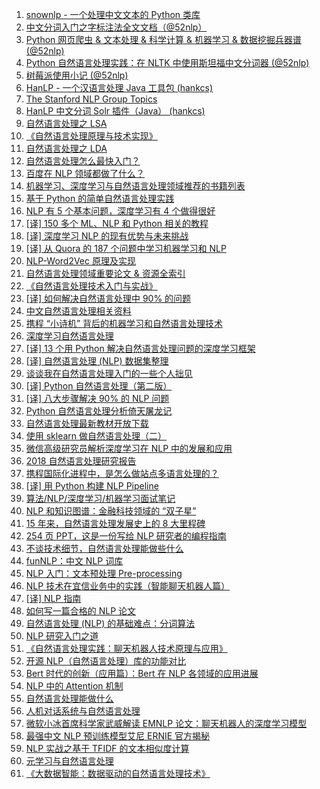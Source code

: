 1. [snownlp - 一个处理中文文本的 Python 类库](https://weekly.manong.io/bounce?nid=13&aid=283&url=https%3A%2F%2Fgithub.com%2Fisnowfy%2Fsnownlp)
1. [中文分词入门之字标注法全文文档（@52nlp）](https://weekly.manong.io/bounce?nid=17&aid=371&url=http%3A%2F%2Fwww.52nlp.cn%2F%25E4%25B8%25AD%25E6%2596%2587%25E5%2588%2586%25E8%25AF%258D%25E5%2585%25A5%25E9%2597%25A8%25E4%25B9%258B%25E5%25AD%2597%25E6%25A0%2587%25E6%25B3%25A8%25E6%25B3%2595%25E5%2585%25A8%25E6%2596%2587%25E6%2596%2587%25E6%25A1%25A3)
1. [Python 网页爬虫 & 文本处理 & 科学计算 & 机器学习 & 数据挖掘兵器谱 (@52nlp)](https://weekly.manong.io/bounce?nid=39&aid=1278&url=http%3A%2F%2Fwww.52nlp.cn%2Fpython-%25E7%25BD%2591%25E9%25A1%25B5%25E7%2588%25AC%25E8%2599%25AB-%25E6%2596%2587%25E6%259C%25AC%25E5%25A4%2584%25E7%2590%2586-%25E7%25A7%2591%25E5%25AD%25A6%25E8%25AE%25A1%25E7%25AE%2597-%25E6%259C%25BA%25E5%2599%25A8%25E5%25AD%25A6%25E4%25B9%25A0-%25E6%2595%25B0%25E6%258D%25AE%25E6%258C%2596%25E6%258E%2598)
1. [Python 自然语言处理实践：在 NLTK 中使用斯坦福中文分词器 (@52nlp)](https://weekly.manong.io/bounce?nid=46&aid=1483&url=http%3A%2F%2Fwww.52nlp.cn%2Fpython%25E8%2587%25AA%25E7%2584%25B6%25E8%25AF%25AD%25E8%25A8%2580%25E5%25A4%2584%25E7%2590%2586%25E5%25AE%259E%25E8%25B7%25B5-%25E5%259C%25A8nltk%25E4%25B8%25AD%25E4%25BD%25BF%25E7%2594%25A8%25E6%2596%25AF%25E5%259D%25A6%25E7%25A6%258F%25E4%25B8%25AD%25E6%2596%2587%25E5%2588%2586%25E8%25AF%258D%25E5%2599%25A8)
1. [树莓派使用小记 (@52nlp)](https://weekly.manong.io/bounce?nid=57&aid=1796&url=http%3A%2F%2Fwww.52nlp.cn%2F%25E6%25A0%2591%25E8%258E%2593%25E6%25B4%25BE%25EF%25BC%2588raspberry-pi%25EF%25BC%2589%25E4%25BD%25BF%25E7%2594%25A8%25E5%25B0%258F%25E8%25AE%25B0)
1. [HanLP - 一个汉语言处理 Java 工具包 (hankcs)](https://weekly.manong.io/bounce?nid=65&aid=2069&url=https%3A%2F%2Fgithub.com%2Fhankcs%2FHanLP)
1. [The Stanford NLP Group Topics](https://weekly.manong.io/bounce?nid=85&aid=3383&url=http%3A%2F%2Fnlp.stanford.edu%2Fresearch.shtml)
1. [HanLP 中文分词 Solr 插件（Java） (hankcs)](https://weekly.manong.io/bounce?nid=85&aid=3415&url=https%3A%2F%2Fgithub.com%2Fhankcs%2Fhanlp-solr-plugin)
1. [自然语言处理之 LSA](https://weekly.manong.io/bounce?nid=121&aid=6510&url=http%3A%2F%2Fzhikaizhang.cn%2F2016%2F05%2F31%2F%25E8%2587%25AA%25E7%2584%25B6%25E8%25AF%25AD%25E8%25A8%2580%25E5%25A4%2584%25E7%2590%2586%25E4%25B9%258BLSA%2F)
1. [《自然语言处理原理与技术实现》](https://weekly.manong.io/bounce?nid=123&aid=6670&url=https%3A%2F%2Fwww.amazon.cn%2F%25E5%259B%25BE%25E4%25B9%25A6%2Fdp%2FB01G8JOUSO%3Fie%3DUTF8%26camp%3D536%26creativeASIN%3DB01G8JOUSO%26linkCode%3Dxm2%26tag%3Dmanongio-23)
1. [自然语言处理之 LDA](https://weekly.manong.io/bounce?nid=125&aid=6787&url=http%3A%2F%2Fzhikaizhang.cn%2F2016%2F06%2F29%2F%25E8%2587%25AA%25E7%2584%25B6%25E8%25AF%25AD%25E8%25A8%2580%25E5%25A4%2584%25E7%2590%2586%25E4%25B9%258BLDA%2F)
1. [自然语言处理怎么最快入门？](https://weekly.manong.io/bounce?nid=135&aid=7464&url=http%3A%2F%2Ftoutiao.io%2Fj%2F37xudj)
1. [百度在 NLP 领域都做了什么？](https://weekly.manong.io/bounce?nid=154&aid=8660&url=http%3A%2F%2Fmp.weixin.qq.com%2Fs%2FvjYv6zWn4OIQo18HA2vHqw)
1. [机器学习、深度学习与自然语言处理领域推荐的书籍列表](https://weekly.manong.io/bounce?nid=158&aid=8951&url=https%3A%2F%2Ftoutiao.io%2Fk%2F44d97i)
1. [基于 Python 的简单自然语言处理实践](https://weekly.manong.io/bounce?nid=162&aid=9237&url=https%3A%2F%2Ftoutiao.io%2Fk%2Fipxase)
1. [NLP 有 5 个基本问题，深度学习有 4 个做得很好](https://weekly.manong.io/bounce?nid=164&aid=9378&url=https%3A%2F%2Fmp.weixin.qq.com%2Fs%3F__biz%3DMzI3MTA0MTk1MA%3D%3D%26mid%3D2651996872%26idx%3D2%26sn%3Dde050c86b618862afe210aa3944c2a57)
1. [[译] 150 多个 ML、NLP 和 Python 相关的教程](https://weekly.manong.io/bounce?nid=181&aid=10577&url=https%3A%2F%2Ftoutiao.io%2Fk%2Fob69al)
1. [[译] 深度学习 NLP 的现有优势与未来挑战](https://weekly.manong.io/bounce?nid=189&aid=11160&url=http%3A%2F%2Fmp.weixin.qq.com%2Fs%2Fk4dxj6qTGKNyoTn1uTb_aA)
1. [[译] 从 Quora 的 187 个问题中学习机器学习和 NLP](https://weekly.manong.io/bounce?nid=191&aid=11292&url=https%3A%2F%2Ftoutiao.io%2Fk%2Fta7xnn)
1. [NLP-Word2Vec 原理及实现](https://weekly.manong.io/bounce?nid=191&aid=11297&url=https%3A%2F%2Ftoutiao.io%2Fk%2Flyjbg2)
1. [自然语言处理领域重要论文 & 资源全索引](https://weekly.manong.io/bounce?nid=194&aid=11514&url=https%3A%2F%2Ftoutiao.io%2Fk%2F3tpsix)
1. [《自然语言处理技术入门与实战》](https://weekly.manong.io/bounce?nid=199&aid=11873&url=https%3A%2F%2Fwww.amazon.cn%2Fgp%2Fproduct%2FB076W4BKYC%3Fie%3DUTF8%26tag%3Dmanongio-23%26camp%3D536%26linkCode%3Dxm2%26creativeASIN%3DB076W4BKYC)
1. [[译] 如何解决自然语言处理中 90% 的问题](https://weekly.manong.io/bounce?nid=207&aid=12486&url=https%3A%2F%2Ftoutiao.io%2Fk%2Fi9wezc)
1. [中文自然语言处理相关资料](https://weekly.manong.io/bounce?nid=208&aid=12557&url=https%3A%2F%2Ftoutiao.io%2Fk%2F4jg62d)
1. [携程 “小诗机” 背后的机器学习和自然语言处理技术](https://weekly.manong.io/bounce?nid=209&aid=12623&url=http%3A%2F%2Fmp.weixin.qq.com%2Fs%2Fgo0TK5ml_LZkLTSxrQLvfA)
1. [深度学习自然语言处理](https://weekly.manong.io/bounce?nid=210&aid=12761&url=http%3A%2F%2Ftoutiao.io%2Fsubjects%2F330178%23210)
1. [[译] 13 个用 Python 解决自然语言处理问题的深度学习框架](https://weekly.manong.io/bounce?nid=211&aid=12785&url=https%3A%2F%2Ftoutiao.io%2Fk%2Fc8rwrk)
1. [[译] 自然语言处理 (NLP) 数据集整理](https://weekly.manong.io/bounce?nid=211&aid=12787&url=https%3A%2F%2Ftoutiao.io%2Fk%2Fnhacrf)
1. [谈谈我在自然语言处理入门的一些个人拙见](https://weekly.manong.io/bounce?nid=213&aid=12909&url=https%3A%2F%2Fmp.weixin.qq.com%2Fs%2FP4SjjPapopxsb2rrHxmhxQ)
1. [[译] Python 自然语言处理（第二版）](https://weekly.manong.io/bounce?nid=213&aid=12921&url=https%3A%2F%2Ftoutiao.io%2Fk%2F1dwhqt)
1. [[译] 八大步骤解决 90% 的 NLP 问题](https://weekly.manong.io/bounce?nid=214&aid=12977&url=https%3A%2F%2Fmp.weixin.qq.com%2Fs%2FXLN3dZBd3o0P7cDxJixWJg)
1. [Python 自然语言处理分析倚天屠龙记](https://weekly.manong.io/bounce?nid=215&aid=13069&url=https%3A%2F%2Fmp.weixin.qq.com%2Fs%2Fgcx2iYSwJzUU73sVbcasdg)
1. [自然语言处理最新教材开放下载](https://weekly.manong.io/bounce?nid=217&aid=13188&url=https%3A%2F%2Ftoutiao.io%2Fk%2Fzsehdz)
1. [使用 sklearn 做自然语言处理（二）](https://weekly.manong.io/bounce?nid=218&aid=13262&url=https%3A%2F%2Fmp.weixin.qq.com%2Fs%2FJjSAEi3jlXLRAu9hag7r4w)
1. [微信高级研究员解析深度学习在 NLP 中的发展和应用](https://weekly.manong.io/bounce?nid=224&aid=13660&url=https%3A%2F%2Fmp.weixin.qq.com%2Fs%3F__biz%3DMzAwNDI4ODcxNA%3D%3D%26mid%3D2652249565%26idx%3D1%26sn%3De1409af8af11730bc839302283dd935b)
1. [2018 自然语言处理研究报告](https://weekly.manong.io/bounce?nid=225&aid=13726&url=https%3A%2F%2Fmp.weixin.qq.com%2Fs%2FHz2_xAyToCEXf2scl7me8Q)
1. [携程国际化进程中，是怎么做站点多语言处理的？](https://weekly.manong.io/bounce?nid=225&aid=13765&url=https%3A%2F%2Fmp.weixin.qq.com%2Fs%2FJIxeBsTTdO26B0BT0GDx9Q)
1. [[译] 用 Python 构建 NLP Pipeline](https://weekly.manong.io/bounce?nid=227&aid=13870&url=https%3A%2F%2Fmp.weixin.qq.com%2Fs%2F8XDXgIm-Zcb3dL-2h9eSjA)
1. [算法/NLP/深度学习/机器学习面试笔记](https://weekly.manong.io/bounce?nid=230&aid=14055&url=https%3A%2F%2Ftoutiao.io%2Fk%2Fuss6kg)
1. [NLP 和知识图谱：金融科技领域的 “双子星”](https://weekly.manong.io/bounce?nid=236&aid=14458&url=https%3A%2F%2Fmp.weixin.qq.com%2Fs%2FWyhhAd2Oq3gsNa783Oh0uA)
1. [15 年来，自然语言处理发展史上的 8 大里程碑](https://weekly.manong.io/bounce?nid=236&aid=14459&url=https%3A%2F%2Fmp.weixin.qq.com%2Fs%2FU9_SMLlY2pt7V7vI1DWmZA)
1. [254 页 PPT，这是一份写给 NLP 研究者的编程指南](https://weekly.manong.io/bounce?nid=239&aid=14659&url=https%3A%2F%2Fmp.weixin.qq.com%2Fs%2FEkpCHNLI7KiBjXg6lFMguw)
1. [不谈技术细节，自然语言处理能做些什么](https://weekly.manong.io/bounce?nid=239&aid=14661&url=https%3A%2F%2Ftoutiao.io%2Fk%2F0xl57e)
1. [funNLP：中文 NLP 词库](https://weekly.manong.io/bounce?nid=240&aid=14727&url=https%3A%2F%2Ftoutiao.io%2Fk%2F24mfi8)
1. [NLP 入门：文本预处理 Pre-processing](https://weekly.manong.io/bounce?nid=247&aid=15159&url=https%3A%2F%2Ftoutiao.io%2Fk%2Fwlx18v)
1. [NLP 技术在宜信业务中的实践（智能聊天机器人篇）](https://weekly.manong.io/bounce?nid=247&aid=15160&url=https%3A%2F%2Ftoutiao.io%2Fk%2Fck2rvd)
1. [[译] NLP 指南](https://weekly.manong.io/bounce?nid=253&aid=15604&url=https%3A%2F%2Fmp.weixin.qq.com%2Fs%2FXCOBK2LRO2P4NJicRWIVeQ)
1. [如何写一篇合格的 NLP 论文](https://weekly.manong.io/bounce?nid=254&aid=15671&url=https%3A%2F%2Ftoutiao.io%2Fk%2Fu8xpnl)
1. [自然语言处理 (NLP) 的基础难点：分词算法](https://weekly.manong.io/bounce?nid=255&aid=15738&url=https%3A%2F%2Ftoutiao.io%2Fk%2Fl32p3n)
1. [NLP 研究入门之道](https://weekly.manong.io/bounce?nid=258&aid=15952&url=https%3A%2F%2Ftoutiao.io%2Fk%2Fwgxmko)
1. [《自然语言处理实践：聊天机器人技术原理与应用》](https://weekly.manong.io/bounce?nid=259&aid=16082&url=https%3A%2F%2Fwww.amazon.cn%2Fgp%2Fproduct%2FB07P7Z42Y4%3Fie%3DUTF8%26tag%3Dmanongio-23%26camp%3D536%26linkCode%3Dxm2%26creativeASIN%3DB07P7Z42Y4)
1. [开源 NLP（自然语言处理）库的功能对比](https://weekly.manong.io/bounce?nid=265&aid=16531&url=https%3A%2F%2Fmp.weixin.qq.com%2Fs%2Fq9XACyvt2-d7P3FGUO96bw)
1. [Bert 时代的创新（应用篇）：Bert 在 NLP 各领域的应用进展](https://weekly.manong.io/bounce?nid=265&aid=16532&url=https%3A%2F%2Ftoutiao.io%2Fk%2Fj6z6xu)
1. [NLP 中的 Attention 机制](https://weekly.manong.io/bounce?nid=267&aid=16696&url=https%3A%2F%2Ftoutiao.io%2Fk%2Fzah9ww)
1. [自然语言处理能做什么](https://weekly.manong.io/bounce?nid=272&aid=17099&url=https%3A%2F%2Fmp.weixin.qq.com%2Fs%3F__biz%3DMzU2NDg4ODcwOA%3D%3D%26mid%3D2247483816%26idx%3D1%26sn%3D20f46760486b1cd75c9e6157d913e865)
1. [人机对话系统与自然语言处理](https://weekly.manong.io/bounce?nid=278&aid=17557&url=https%3A%2F%2Fmp.weixin.qq.com%2Fs%3F__biz%3DMjM5MzA1Mzc3Nw%3D%3D%26mid%3D2247485148%26idx%3D1%26sn%3D9f1211ed707722b066116d4abf12e106)
1. [微软小冰首席科学家武威解读 EMNLP 论文：聊天机器人的深度学习模型](https://weekly.manong.io/bounce?nid=283&aid=17899&url=https%3A%2F%2Fmp.weixin.qq.com%2Fs%2FFSVYt-rauuCcqm9y7eTDfg)
1. [最强中文 NLP 预训练模型艾尼 ERNIE 官方揭秘](https://weekly.manong.io/bounce?nid=285&aid=18078&url=https%3A%2F%2Fmp.weixin.qq.com%2Fs%2FMfSkL02URUD2gFZZ_lnFow)
1. [NLP 实战之基于 TFIDF 的文本相似度计算](https://weekly.manong.io/bounce?nid=289&aid=18329&url=https%3A%2F%2Ftoutiao.io%2Fk%2Fsuot9ho)
1. [元学习与自然语言处理](https://weekly.manong.io/bounce?nid=297&aid=18809&url=https%3A%2F%2Ftoutiao.io%2Fk%2Ffv4mjpp)
1. [《大数据智能：数据驱动的自然语言处理技术》](https://weekly.manong.io/bounce?nid=297&aid=18867&url=https%3A%2F%2Fitem.jd.com%2F12603411.html)
